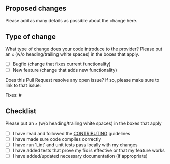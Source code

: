 ## Proposed changes

Please add as many details as possible about the change here. 

## Type of change

What type of change does your code introduce to the provider? Please put an `x` (w/o heading/trailing white spaces) 
in the boxes that apply.

- [ ] Bugfix (change that fixes current functionality)
- [ ] New feature (change that adds new functionality)

Does this Pull Request resolve any open issue? If so, please make sure to link to that issue:

Fixes: #

## Checklist

Please put an `x` (w/o heading/trailing white spaces) in the boxes that apply

- [ ] I have read and followed the [CONTRIBUTING](/CONTRIBUTING.md) guidelines
- [ ] I have made sure code compiles correctly
- [ ] I have run 'Lint' and unit tests pass locally with my changes
- [ ] I have added tests that prove my fix is effective or that my feature works
- [ ] I have added/updated necessary documentation (if appropriate)